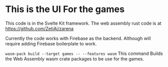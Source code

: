 # This is the UI For the games 

This code is in the Svelte Kit framework. 
The web assembly rust code is at https://github.com/ZetiAi/zarena 

Currently the code works with Firebase as the backend. Although will require adding Firebase boilerplate to work. 

`wasm-pack build --target games -- --features wasm` This command Builds the Web Assembly wasm crate packages to be use for the games.
